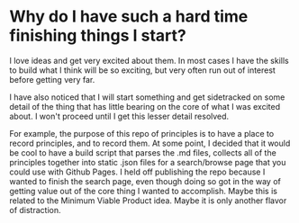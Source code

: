 # Why do I have such a hard time finishing things I start?

I love ideas and get very excited about them. In most cases I have the skills to build what I think will be so exciting, but very often run out of interest before getting very far.

I have also noticed that I will start something and get sidetracked on some detail of the thing that has little bearing on the core of what I was excited about. I won't proceed until I get this lesser detail resolved.

For example, the purpose of this repo of principles is to have a place to record principles, and to record them. At some point, I decided that it would be cool to have a build script that parses the .md files, collects all of the principles together into static .json files for a search/browse page that you could use with Github Pages. I held off publishing the repo because I wanted to finish the search page, even though doing so got in the way of getting value out of the core thing I wanted to accomplish. Maybe this is related to the Minimum Viable Product idea. Maybe it is only another flavor of distraction.
